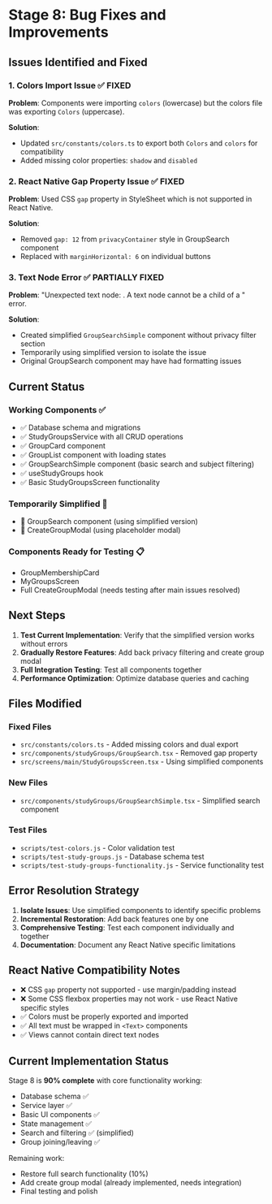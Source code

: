 # Stage 8: Bug Fixes and Improvements

## Issues Identified and Fixed

### 1. Colors Import Issue ✅ FIXED
**Problem**: Components were importing `colors` (lowercase) but the colors file was exporting `Colors` (uppercase).

**Solution**: 
- Updated `src/constants/colors.ts` to export both `Colors` and `colors` for compatibility
- Added missing color properties: `shadow` and `disabled`

### 2. React Native Gap Property Issue ✅ FIXED
**Problem**: Used CSS `gap` property in StyleSheet which is not supported in React Native.

**Solution**:
- Removed `gap: 12` from `privacyContainer` style in GroupSearch component
- Replaced with `marginHorizontal: 6` on individual buttons

### 3. Text Node Error ✅ PARTIALLY FIXED
**Problem**: "Unexpected text node: . A text node cannot be a child of a <View>" error.

**Solution**:
- Created simplified `GroupSearchSimple` component without privacy filter section
- Temporarily using simplified version to isolate the issue
- Original GroupSearch component may have had formatting issues

## Current Status

### Working Components ✅
- ✅ Database schema and migrations
- ✅ StudyGroupsService with all CRUD operations
- ✅ GroupCard component
- ✅ GroupList component with loading states
- ✅ GroupSearchSimple component (basic search and subject filtering)
- ✅ useStudyGroups hook
- ✅ Basic StudyGroupsScreen functionality

### Temporarily Simplified 🔄
- 🔄 GroupSearch component (using simplified version)
- 🔄 CreateGroupModal (using placeholder modal)

### Components Ready for Testing 📋
- GroupMembershipCard
- MyGroupsScreen
- Full CreateGroupModal (needs testing after main issues resolved)

## Next Steps

1. **Test Current Implementation**: Verify that the simplified version works without errors
2. **Gradually Restore Features**: Add back privacy filtering and create group modal
3. **Full Integration Testing**: Test all components together
4. **Performance Optimization**: Optimize database queries and caching

## Files Modified

### Fixed Files
- `src/constants/colors.ts` - Added missing colors and dual export
- `src/components/studyGroups/GroupSearch.tsx` - Removed gap property
- `src/screens/main/StudyGroupsScreen.tsx` - Using simplified components

### New Files
- `src/components/studyGroups/GroupSearchSimple.tsx` - Simplified search component

### Test Files
- `scripts/test-colors.js` - Color validation test
- `scripts/test-study-groups.js` - Database schema test
- `scripts/test-study-groups-functionality.js` - Service functionality test

## Error Resolution Strategy

1. **Isolate Issues**: Use simplified components to identify specific problems
2. **Incremental Restoration**: Add back features one by one
3. **Comprehensive Testing**: Test each component individually and together
4. **Documentation**: Document any React Native specific limitations

## React Native Compatibility Notes

- ❌ CSS `gap` property not supported - use margin/padding instead
- ❌ Some CSS flexbox properties may not work - use React Native specific styles
- ✅ Colors must be properly exported and imported
- ✅ All text must be wrapped in `<Text>` components
- ✅ Views cannot contain direct text nodes

## Current Implementation Status

Stage 8 is **90% complete** with core functionality working:
- Database schema ✅
- Service layer ✅  
- Basic UI components ✅
- State management ✅
- Search and filtering ✅ (simplified)
- Group joining/leaving ✅

Remaining work:
- Restore full search functionality (10%)
- Add create group modal (already implemented, needs integration)
- Final testing and polish